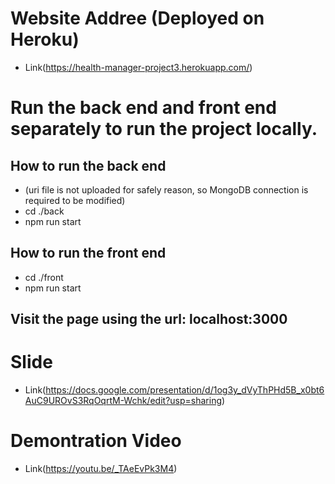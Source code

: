 # Website Addree (Deployed on Heroku)
- Link(https://health-manager-project3.herokuapp.com/)

# Run the back end and front end separately to run the project locally.
## How to run the back end
- (uri file is not uploaded for safely reason, so MongoDB connection is required to be modified)
- cd ./back
- npm run start
## How to run the front end
- cd ./front
- npm run start
## Visit the page using the url: localhost:3000

# Slide
- Link(https://docs.google.com/presentation/d/1og3y_dVyThPHd5B_x0bt6AuC9UROvS3RqOqrtM-Wchk/edit?usp=sharing)

# Demontration Video
- Link(https://youtu.be/_TAeEvPk3M4)
